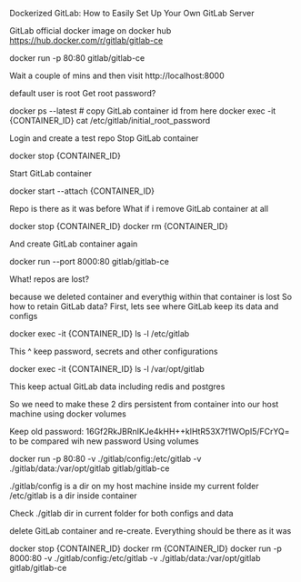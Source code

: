 Dockerized GitLab: How to Easily Set Up Your Own GitLab Server

GitLab official docker image on docker hub https://hub.docker.com/r/gitlab/gitlab-ce

docker run -p 80:80 gitlab/gitlab-ce

Wait a couple of mins and then visit http://localhost:8000

default user is root
Get root password?

docker ps --latest # copy GitLab container id from here
docker exec -it {CONTAINER_ID} cat /etc/gitlab/initial_root_password

Login and create a test repo
Stop GitLab container

docker stop {CONTAINER_ID}

Start GitLab container

docker start --attach {CONTAINER_ID}

Repo is there as it was before
What if i remove GitLab container at all

docker stop {CONTAINER_ID}
docker rm {CONTAINER_ID}

And create GitLab container again

docker run --port 8000:80 gitlab/gitlab-ce

What! repos are lost?

because we deleted container and everythig within that container is lost So how to retain GitLab data? First, lets see where GitLab keep its data and configs

docker exec -it {CONTAINER_ID} ls -l /etc/gitlab

This ^ keep password, secrets and other configurations

docker exec -it {CONTAINER_ID} ls -l /var/opt/gitlab

This keep actual GitLab data including redis and postgres

So we need to make these 2 dirs persistent from container into our host machine using docker volumes

Keep old password: 16Gf2RkJBRnIKJe4kHH++klHtR53X7f1WOpI5/FCrYQ= to be compared wih new password
Using volumes

docker run -p 80:80 -v ./gitlab/config:/etc/gitlab -v ./gitlab/data:/var/opt/gitlab gitlab/gitlab-ce

./gitlab/config is a dir on my host machine inside my current folder /etc/gitlab is a dir inside container

Check ./gitlab dir in current folder for both configs and data

delete GitLab container and re-create. Everything should be there as it was

docker stop {CONTAINER_ID}
docker rm {CONTAINER_ID}
docker run -p 8000:80 -v ./gitlab/config:/etc/gitlab -v ./gitlab/data:/var/opt/gitlab gitlab/gitlab-ce

